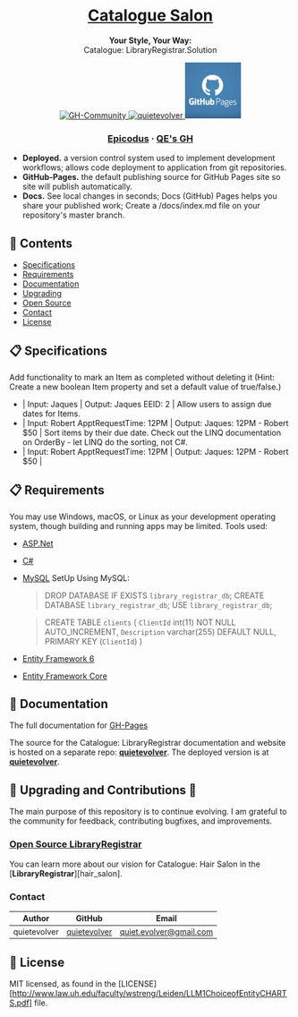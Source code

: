 <h1 align="center">
  <a href="https://www.google.com/imgres?imgurl=https%3A%2F%2Fcdn-image.travelandleisure.com%2Fsites%2Fdefault%2Ffiles%2Fstyles%2F1600x1000%2Fpublic%2F1449517667%2FNico-Osteria-XMAS1215.jpg%3Fitok%3DWAIGAVRN&imgrefurl=https%3A%2F%2Fwww.travelandleisure.com%2Fslideshows%2Fbest-restaurants-open-on-christmas&docid=XQ496gQQlk3zuM&tbnid=Svoa8v5w8ClfUM%3A&vet=10ahUKEwiJ_PjD3aHlAhXKvZ4KHQbVCwQQMwh5KAEwAQ..i&w=1600&h=1000&bih=481&biw=1286&q=best%20restaurant&ved=0ahUKEwiJ_PjD3aHlAhXKvZ4KHQbVCwQQMwh5KAEwAQ&iact=mrc&uact=8">
    Catalogue Salon
  </a>
</h1>

<p align="center">
  <strong>Your Style, Your Way:</strong><br>
  Catalogue: LibraryRegistrar.Solution
</p>

<p align="center">

  <a href="https://github.blog/category/community/">
    <img src="https://github.blog/wp-content/uploads/2019/01/Community@2x.png" width=100px alt="GH-Community" />
  </a>
  <a href="https://github.com/QuietEvolver/LibraryRegistrar.Solution.git">
    <img src="https://avatars0.githubusercontent.com/u/34698193?s=40&v=4" width=100px alt="quietevolver" />
  </a>
  <a href="https://github.blog/2016-08-22-publish-your-project-documentation-with-github-pages/">
    <img src="https://raw.githubusercontent.com/github/explore/80688e429a7d4ef2fca1e82350fe8e3517d3494d/collections/github-pages-examples/github-pages-examples.png" width=100px alt="gh-pages" />
  </a>
</p>

<h3 align="center">

  [Epicodus](https://www.epicodus.com/)
  <span> · </span>
  [QE's GH](https://github.com/QuietEvolver/LibraryRegistrar.Solution.git)

</h3>



- **Deployed.** a version control system used to implement development workflows; allows code deployment to application from git repositories.
- **GitHub-Pages.** the default publishing source for GitHub Pages site so site will publish automatically.
- **Docs.** See local changes in seconds; Docs (GitHub) Pages helps you share your published work; Create a /docs/index.md file on your repository's master branch.


## 🎉 Contents

- [Specifications](#-specifications)
- [Requirements](#-epicodus)
- [Documentation](#-documentation)
- [Upgrading](#-upgrading-and-contributions)
- [Open Source](#-open-source)
- [Contact](#-contact)
- [License](#-license)

## 📋 Specifications
Add functionality to mark an Item as completed without deleting it (Hint: Create a new boolean Item property and set a default value of true/false.)
 - | Input: Jaques | Output: Jaques EEID: 2 |
Allow users to assign due dates for Items.
 - | Input: Robert ApptRequestTime: 12PM | Output: Jaques: 12PM - Robert $50 |
Sort items by their due date. Check out the LINQ documentation on OrderBy - let LINQ do the sorting, not C#.
 - | Input: Robert ApptRequestTime: 12PM | Output: Jaques: 12PM - Robert $50 |


## 📋 Requirements
 You may use Windows, macOS, or Linux as your development operating system, though building and running apps may be limited.
 Tools used:  
 - [ASP.Net](https://dotnet.microsoft.com/apps/aspnet)
 - [C#](https://docs.microsoft.com/en-us/dotnet/csharp/)
 - [MySQL](https://www.mysql.com)
    SetUp Using MySQL:
    > DROP DATABASE IF EXISTS `library_registrar_db`;
    > CREATE DATABASE `library_registrar_db`;
    > USE `library_registrar_db`;

    > CREATE TABLE `clients` (
    >   `ClientId` int(11) NOT NULL AUTO_INCREMENT,
    >   `Description` varchar(255) DEFAULT NULL,
    >   PRIMARY KEY (`ClientId`)
    > ) 

 - [Entity Framework 6](https://docs.microsoft.com/en-us/ef/ef6/)
 - [Entity Framework Core](https://entityframeworkcore.com/)


## 📖 Documentation

The full documentation for [GH-Pages](https://github.blog/2016-08-22-publish-your-project-documentation-with-github-pages/)

The source for the Catalogue: LibraryRegistrar documentation and website is hosted on a separate repo: [**quietevolver**][repo-website]. The deployed version is at [**quietevolver**](https://quietevolver.github.io/LibraryRegistrar.Solution/).

[docs]: https://github.com/QuietEvolver/LibraryRegistrar.Solution.git
[repo-website]: https://github.com/QuietEvolver/LibraryRegistrar.Solution.git

## 🚀 Upgrading and Contributions 👏

The main purpose of this repository is to continue evolving. I am grateful to the community for feedback, contributing bugfixes, and improvements.

### [Open Source LibraryRegistrar][eau_claire_salon]

You can learn more about our vision for Catalogue: Hair Salon in the [**LibraryRegistrar**][hair_salon].

[eau_claire_salon]: https://github.com/facebook/react-native/wiki/LibraryRegistrar

### Contact
| Author | GitHub | Email |
|--------|:------:|:-----:|
| quietevolver| [quietevolver](https://github.com/quietevolver) |  [quiet.evolver@gmail.com](mailto:quietevolver@gmail.com) |

## 📄 License
 MIT licensed, as found in the [LICENSE][http://www.law.uh.edu/faculty/wstreng/Leiden/LLM1ChoiceofEntityCHARTS.pdf] file.
